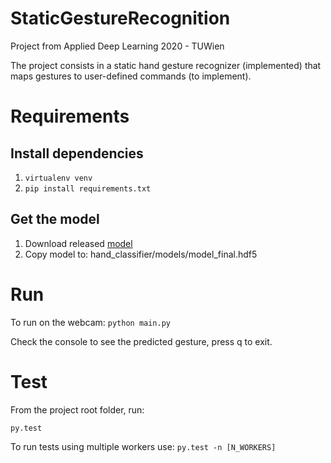 # StaticGestureRecognition
Project from Applied Deep Learning 2020 - TUWien

The project consists in a static hand gesture recognizer (implemented) that maps gestures to user-defined commands (to implement).

# Requirements

## Install dependencies
1. `virtualenv venv`
2. `pip install requirements.txt`

## Get the model
1. Download released [model](https://github.com/lucamoroz/StaticGestureRecognition/releases/download/0.9/model_final.hdf5)
2. Copy model to: hand_classifier/models/model_final.hdf5

# Run
To run on the webcam:
`python main.py`

Check the console to see the predicted gesture, press q to exit.

# Test
From the project root folder, run:

`py.test`

To run tests using multiple workers use:
`py.test -n [N_WORKERS]`